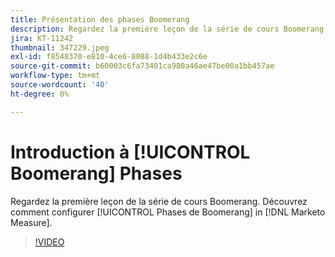 ```yaml
---
title: Présentation des phases Boomerang
description: Regardez la première leçon de la série de cours Boomerang. Découvrez comment configurer des phases Boomerang dans [!DNL Marketo Measure].
jira: KT-11242
thumbnail: 347229.jpeg
exl-id: f8548370-e810-4ce6-8088-1d4b433e2c6e
source-git-commit: b60003c6fa73401ca980a46ae47be00a1bb457ae
workflow-type: tm+mt
source-wordcount: '40'
ht-degree: 0%

---
```


# Introduction à [!UICONTROL Boomerang] Phases

Regardez la première leçon de la série de cours Boomerang. Découvrez comment configurer [!UICONTROL Phases de Boomerang] in [!DNL Marketo Measure].

>[!VIDEO](https://video.tv.adobe.com/v/347229/?quality=12&learn=on)
